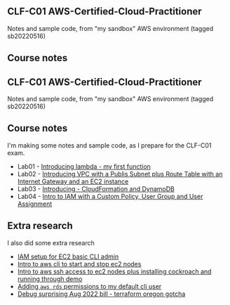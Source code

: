 ## CLF-C01 AWS-Certified-Cloud-Practitioner 

Notes and sample code, from "my sandbox" AWS environment (tagged sb20220516)


## Course notes

## CLF-C01 AWS-Certified-Cloud-Practitioner 

Notes and sample code, from "my sandbox" AWS environment (tagged sb20220516)


## Course notes

I'm making some notes and sample code, as I prepare for the CLF-C01 exam.

* Lab01 - [Introducing lambda - my first function](docs/intro-lamdba.md)
* Lab02 - [Introducing VPC with a Publis Subnet plus Route Table with an Internet Gateway and an EC2 instance](docs/intro-vpc.md)
* Lab03 - [Introducing - CloudFormation and DynamoDB](docs/Intro-CloudFormation-DynamoDB.md)
* Lab04 - [Intro to IAM with a Custom Policy, User Group and User Assignment](docs/intro-iam-policies-groups-users.md)


## Extra research 

I also did some extra research 

* [IAM setup for EC2 basic CLI admin](docs/extra-EC2-basic-admin.md) 
* [Intro to aws cli to start and stop ec2 nodes](docs/intro-aws-cli-ec2.md)
* [Intro to aws ssh access to ec2 nodes plus installing cockroach and running through demo](docs/intro-aws-ssh-ec2.md)
* [Adding `aws rds`  permissions to my default cli user](docs/extra-RDS-cli-admin.md)
* [Debug surprising Aug 2022 bill - terraform oregon gotcha](docs/surprising-Aug2022-bill-terraform-gotcha.md)